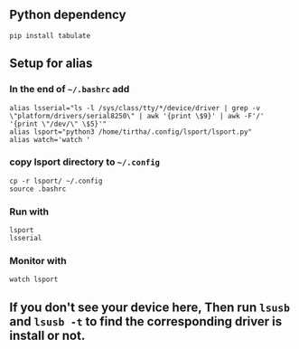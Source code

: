 ## Python dependency
```
pip install tabulate
```

## Setup for alias

### In the end of `~/.bashrc` add 
```
alias lsserial="ls -l /sys/class/tty/*/device/driver | grep -v \"platform/drivers/serial8250\" | awk '{print \$9}' | awk -F'/' '{print \"/dev/\" \$5}'"
alias lsport="python3 /home/tirtha/.config/lsport/lsport.py"
alias watch='watch '
```

### copy lsport directory to `~/.config`
```
cp -r lsport/ ~/.config
source .bashrc
```

### Run with  
```
lsport
lsserial
```

### Monitor with 
```
watch lsport
```

## If you don't see your device here, Then run `lsusb` and `lsusb -t` to find the corresponding driver is install or not.


